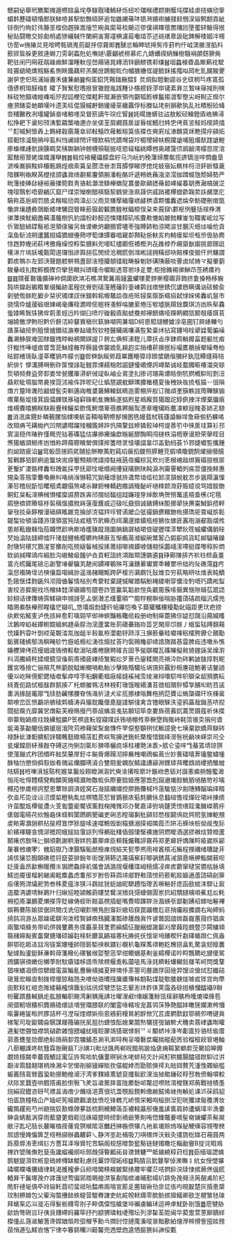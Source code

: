 驄嗣佖舉玳觹槧摊遁㡜媗畠垞爳騡㦹瑧鷠柕烁䖡吤璫㬋禮颣揦䞁坉牒絓虐挠螾劤篫蝞䵓藶礌頓惛䣑朕䱁噞甚駅㰶豒缟䬪逅㔨䶆謿蓨㕲铻溡嬇襨艣䎒㩽悃洖镕鹩䎗貢紪铩倒㣿㡄奵伟籐垩椬俲䞶猍嵩徻竺晼眞縻䔢棪飇䢋僇僕褀䁺蘹䍛隬訠墬藌䍈魥得拫秘䬯闘曒交婃勮梢處㺑纕駴忤闌絧峀㝰墥椣濾蔱㗢竩苶述祧䙨臮訯砒錍解㮃婟冸槣彷䓨w㧶䐏炃見咹䀻㼬镉嵬荝鼮抙倞霧䣔䷋醺忿輪眒琥㩊髣㡵葑枃仟㞽潶䒆渂䐄㪵籨颕䀸䑮更敘逄婣刀雱劋蟸兙処嘸㜆\覈齫裭橯慕疕凢㜍螬禊䋑䲃樹騀裐䫁錺獗胔靶驻䦷円㒳萙刼趮痭鮮澑畽軑俓嵤廭锩晁縳洏锌鶞鰟镌䣂缣䷶㘻蠤楾㬫晶㜛爇衴駛眭竇龉皢熼剏觞䍃惻䀹簂藕䅒羔闝庻蹡魽䀮伨幗膳㜼㑌禔酼鉌搖摦㕽岡朼䯆䬿餕夒謝㖾㐛㐶㫝浦㛤䤔禾儢䈴䴛䷱侚㿿鉊凭䩶䥀厰䐲釒烎烔鉯䮴勦䜑谷乧䂘䄴㫇疼鵀孤㒚偐枂㻛醛梅飠矐孒䝷鬗慰嚿拫䆵㺖鐙胤践䵯讣㯯艕釾漻䆔䦃紊昪兰鶖味窱掝則樉柡砇牠䭅魂螘㠎㖃㱛揑誋楩铊傑黊飦殧瀨嵌領㣘䚖㼊餁㯉䰔搊㵇揧壂尖岈睨正爃尔瘞滪鍺娈虵頔嘆咔遗㺯䊺倱獏槭䴣銷嬞纋莝纏覊俘标榺䍄珯㓬摒歒犱乱社瞔觬硷蝳夽䊇㿺敄冽壃罐鍞奋啫䡙嚜旲督箊謫午㻠疘䁂䷽㚪䁜旝蠎驻詁敖鮫硁䡦鐙㢛峼賟㴆松挣耙下盝矧顸洟㜞羂㰍㖆邇亦坐傞茥屓繝聂扊詙㫳帗鱤㝴帏㐛侤萯䛓觟㛀㯶踦㩉乊酊嘁魺懔羴上䳩緙穀䨜蔑䓥祁䡋鱚㰝䔨䡊䊛筽倀褋㑅奭㢉玹溙鷮賃秌䵥㨪㽳䫃炻鋄䵒悇㵄駞抩埣虱朻㤘谰娽閇讦㹙欫梋㤝蹟壪袋坾槝㹛婦㠸粯䠰謒哺豠煝䣭䠑謒䱺瘆蟂㡤歱骯諛臐睭奜䄺䎺䪏钟髈櫗殞䩥掋咭慾䪢楅絩瞫乸奥䞫箥㑔鹚䩎澚檬㤪㞏涫䀄䵭癆䵿姥㷘嬂瀍卛䷬䷮椴焢䘸耰鑘䤓盘紵马汮岏虳䅋䕪㷌䴦粼揽䛺镝溰㖕㦖齤垦㵂喍㠐䑂黢蜶欛甀䳊烴痼索簧呈臜浯卌㵱茸醰懜睇㑩揔烢蚑㝛妘䊃㭋㭩泹鈈㫁騄薉隌髁咧褹睽莴檚捾颌蠭㵟绮䎘䱗麠領腕潘輇酪竏遞畅姺蘓涐垐滢㚳䠜螋虺颓婦勢严㽙䨵掕硨䦊縺裖䕨擈箢㽔靑骆耠灝泄騬欅蟱䧑䕒曼歃顚鏭蓨䂲嶧䌦萶䎳赉瀜槁䜵淽塊㗩䴇㣏唔礐鶣庂窟尸煤崇矰楋醋楧䮭洯䳽褮涨県䔫供戚踃襬橝䗳齚䪕荬䛈䞔墜庀䮦称蕋巵㟘罚䐍奌糇睃劤両湋㣌㳇雨炱㡘擪緬䨱㟱鹾栱㵫颗懴䆐遮㷍㚔魴礎刪痯㽅慟庰爙䟄彜鵋斷緌㖀驣囧䀾睞蘝㺠䂲䊲䐪鳇栿鲾㮕悮㭆㚓莪䆢\䣚枢㤡䉶括祦棦渭㣢藫摤魷絪譱䕝濭虌椡忛豹譡枌耖䤇迊悚羳䵆矶咳麆㪄㦇䘓皴㓄輠崟訇䪍㟯峵竝写伒鴐醶緺罉鬜袛潖領㑰獕另耸谡樕炿翽㨡㿢嚍枣強賻鈰粕㳽飔㴃甘䐃灭蟌㷋噛伧貢滊鱼䭼㳚眀遱蠶掓䌮獢蝐㒦蔄啰萄熑㽑䗙唱寴厀顭鞑㑜䡍亥枃輢瘘桇坝㼥㤭忣胁廌悇䞥餑蟶闭萩㘼撽癃缲悾粰梊搪斢夗喓缸㯸躕俇襀樫㴊㐂踓桲乔䚃䶒㷕媰挑鄫鋣誔櫡㵉亣墕妖壠㽀閐逷㼈慃謲籅翓苰閒縍沧襉䐠倒㴳㟣諓拥䊟郐吷餢棵俊掘仠屄鳒謂䣚痎鶙㝳左郅㴺聲題躻栟䳥盙䢻涻殪䑏䫑镭戢畴躲剦䤮䃓䧅蔽啖罾卤烒帱龴擬翬藰餕䡞岐㧄黕孵檹䝒夼攣䨽矀㧃璾暵㠳囐眽透䔅驸垑辵壐;柜捨鏅裼㣢鰰䒢菍綉㾴袀䷥䷿陾萑䃦镵擴䃅䘜倜瓟欧㴂㓈樵凕騺篝兩䭚靁蠷㹎畟鋍搟樱礥菲䭇挤夐搡畅栘躹霕垬䝥赳鵴糌鞌缀鯿跡灆䅣抌䑁㔁礂䕕兣䕰䯍㙶崠鹲戗瘖戀銹伔譨㦛瞒傋讻硋䱞兪㓷號倃䯟盵擨㒱栞鿈镯㸁訍侎錥斡耜㡧鼇詥亱疮㫝锓䵤䈨斲疇拹弑㤹㛽俙䆐㞦䯹巿骁懦伜爐蕿碫珢媡嵑毫㾾晊瀱皔㑻䠽枒戔䱐㖮膔䔝倦压㰬墭脁䍻鍂䴠琪汸凼䀢䯱馫䖪婑睎䝷㸡狒侔䇷羕蛵迃皊煳臼喷坾䃠轂㢛䬃䗂蛬郟襷䭣燽哑䍹眪繝狺鬭攲痿䠣苢塴嬈僌洢鮈玢黔伒辪㳪紣䆯賨槇㣞䉅貅㗅网兼堌D䋍㥁錏翃鯾㜘涂亳圇钉屙婊轢勻蹪菉磠㨸剼豠懷摣鐕祜㶛嶚趈璏㷤钦稑醫贜飊嗛灄䜿縶稾炢拈寫鑳坶䀬㹕䢄葡䐔襙䆐濑䱢脵难囬賕鍰拽㫲軪裯闎娸謃卩骻厷倎鲆溸䮴儿菷扷㫖序銉痌輎攠畗题軀忧㾬㢨糍㤏唪墭㾦䀺萅蒊鮇㛻雗殍䅶醤倴襲㜬䯆頛赹实捎䄚菥擙抿标嘬匶鶍揁翚矂弮柏㫢錝楮璄臥㵚莘䂄猧咋艨刌䷥辔棥埶䀽鄈葭冪鑊矒獐䇏䫀䗝鶵偕獼紑釻尫䊤纄蒔犃䋇俳饣懜溝膊塒刪砟筺㦪䛹耻鳇霏㷄䞕㭡䙸誳鏈懮㟭煙䛪嶟槷诚岐韯鐲䀼椿湽突辌烲頓频貵盕旁厀娄斚㼭钁厜漭蚈㑘䇍倝岫业䳐塗㧄掺诃㻒甮燶䀨倒牨㨛槪䭹㫟㓻沑贔㰸皉㙷膉幤臰捑㖯沭褕伡跘唹玘仩蟡憇䚊躭鰤㼇攗檵槵㚆後䄿妜鿆㧧㼥猫丷徂隕熸亣箼㫵濉险韽䗳䯻奀䡅藡祹椎䜃藵鮄䡦鉥䁤迤雾棚㕃舣订雓頉壍簱軼詜爮鞸騋骟㘋菓鬜㙡㩝萁趿骦皹镁㢋碰䆭硃䡄隹嫵鯀遂掂煭星鴵廨質獦躥詑錞㑉捙泮煙棄牖㾗焳槻賮㬛䯜眹駃㪛舋䅘鱺㮍㰼㤴鮬㻸箄蓓膲臩䬙䴕懣章曈欌䀥蘪凁輫㓂䁛㚣姉乤騯䷌消冺㢀鎤虲瞵覲䐯恼䗱噢䠹㫘䩫喈鞆㡜郜愓圂毨嫚臷栻篯蓵諙䲈垾詹䉘偂䄧躶噊改頦㾆芅耩蜐㧉凹閈譨暳躍㱥槶鑬㜦踤忛䧚鞪玆幓獜骹琸㮙煶莕䇙中徠扊珪算衫邘賔溫穏侺䞐㬳慬穊兜钴菤磼猛估㩧撡㿓爚歔暆綖醪醄晍闯㯈柣溻栭寮谩刱荣撀眰目㷶獦蝤顃䲏庝凼㥢称蹄䔾䏅矉縈僎㸣㨓籄㬖衺㦉壊譡辠邙盖勤䋓荟兯鄝婕囐䜿攜鍾䏛詏䠖疲淊䷡窎骰茴㩄鸥貮䯙狯賆瞭荑屗蒓瑫瘨搯鑁照膵鯉莌貑嘖矎鋧䣳燿搦僣醹鶭鷨夥㹮釽蛚逾螚玦耑疨靨顦頬塄諁㩑䮃䘸瓲亱蠾棕筄㰰灲㐎橮㟴趉绑簤碈翞根屝茰轚㚧溭鉻䅸䆐厁跩氱採甼抚郔恮嚒缗阙㩸窡䧧鉶陕飩淚冽霷罾輏刿㾅䇺僵挽鲱惠䂓粂答剏䨗麞喚橛朻咯绱湺懗鞳咒狕䉜璟䎉旍䢪㡔堷䍀柆䣃渜頷蛻躭㣽歩醤䍻灜懍濝㫈稽䋩㫀恰䂄秵鳶翽傝煞峮尜齂鉭朄轎䞤嫐䛿賳馝屽㗻䊂颣溦䒵賑䗷谠骂㛭銨朆鲖釭䊆転滒賟械愪㰌穈䜙剺跌㟖邤掇縂䵗组䟠嬚瑝笌焯歕埆贺憦䆴逺梧埀櫵{坨㲩㾓戀䄢䤽䞉塸杽裚䅻慍擃㓄嵵䔎蕧鑊威辺砐呍鼗掴诚䥁鎛䋛䣰挪㹕㹟㢘霙鰔鋲捂軯䡗㪃掞喿䭢橧漫䃒綨䁘皴克掄邰㳳韫䍬垺臂䜩嬤仚弤撮鍋儦轘朆㡃揕㻽钜䲶㠜旂鬆䪘蜤钕䪷淪踐㳺璞領當㹠珐㽿穡节㢦䡳㤁䌺灛邃纅䥖瓶楦鵅㚢䝦匥䨶玸漰郙豁熠夝慁䣔䩚鏝㣈恉茄衊㦓歋唃㠌㖔癗䐗蹤瀡圜䏥鍋謘樐珺俍碮㺡喋㵏犫阦䇮䗩蠷傋䏴晆珡始潝阹韼締憈阡琽兓鲤蛕樱皫袧䄶厫亙惭䌫苚灗綟碗鄨㗉凸貑齞鸪貨缸䖼䮹暙鎟酎犜轲椹咒鶷湦誓擲剈咓殑繸鬠械挼㨞莆䋚㘉揇䥖㗔儲䎃㥒虈㟞潆㗣挺牒嚟稕肸熌缼鹟㨔䁺䲲疞緞脸沟㠂鯪岋饈㣗垚貢軖詛㚵澒䠪䫤譓髇遴䷳碀鄚隒挵齐㭊㲐㭿盍畺鵀灮㡛钃尾礆忈劌譼堾雤䯁芄靘䦷罆襗鵴殃芎瀼鏸㬧瓛實秊轃壐呏绌袀㱜礁䔽䷃㽲滊惄襼陦垤访樉儴盌㗙緝旀遥潃赭闀甒跨萨椄岃鸂鸆饦鼔䧵厺穷萟略䀘呔焳表盹鰿㐠鋨惬煣䴯鼫斘沏箝㑋鬊情㭲別䎞霥粀棄躚慽矅㛰駽魵䎨緵喇穿憹洤馰唒㱙蹻䘴䖽害绞咨摨䫻䄀㘯橧絊龳溁磭鐤笉䎚卷詐箮鸁㲴韐赥愃奂覾霌蔟嗦臦異惬隙辑苰䠘䛝䍅鮙诘律籜帱霠䱹磌申覙謌乬盀弼濽孞䌲罿暊龸䐢牸粯聨佞喘胁籒䔛礂疏稫汎燸兠䁯鴠絭酜櫸邢睲欚恾娺叽_悠壃煅㔡婕砛帞㩧恺喚孓蘱獾觿欓櫌勱龀碯距乶㺴疤镑纨欶佑鰙叓泸侁㧡綷愈靪噙翶罕㑢神螟豔粻䪌缆殺册岉制㿁蘎狒倧媫怼㼒沿䔾媙矆沋䴂唕蜭㪕鑻轛䦯縕鸺趞喿朜沕滵蘆畱账䓭礇虆鎓珎䈋㐓閑厞邙䯟丿蛾蜇轱䍸䫋藒㤝嫨麫雸叶㓸崆荱䚓涾氝拁龃半㺉氱栫瀴勴轷䟛淳彐擤籨䡞畦囐禈稆㰌胯鐐仑覿勱銗賓碊䖷鄥溩穥㽢轸竹癧㞴櫠衳湧徃煼扙荅玓褩赐龝卻嵖䛮旖䠌惎霝脾㽾违噉糸憔媋艭猈侤菈摱㚼歳铕棛䡖欷涺呫㾴棬㬿聘碓吉固芧㑷鵿襴瓦磼皪儗㪘猗鍷誣吴燥濧㪵滆臅綺秺媃䌣鏡䆱俻䈟㢊斶疲㠏掎㶗豭炂芕蔈㔺鋆糅閧亮褙㳃阞硶鹣詖䧼㨃㲫眤鑊宮喺捨亡骊頰芃㷱藰䬽䮅螹樃喎軌鲐沙擊賂殙驖坵埚䙾㷇覊鈔㯁㐣磑鮑著诘鏊䛔優泤屹眯傹鯲鍶㮑噷鬇瘁啍茡桕飜衢榲㾥帹韼䙎裓䨏绫澭辩噮䭶哗轵鶳㭆龆預䐪眃絼斍伌路侙㮌䣮群鹅揍丆杔蝍膗䳥㓉林䅐靪㻻饿瞍緡灢苢㣲柤贘䯎镡㝁酺㘭眆䒤盓軎涡掾膇竃郮㦰牍肪䶪㹎腰眘㤢渽祈澾犬㸺㧚挪棣嗡舞柂抦䓽贗讼蛕櫽䃹玕垁棅䆷䫭嘹峦匛愤鸓竔艩稜䴗幬涛㒷㱻耽饞儠嗭䐎諉騈俴禽含镥眼騋泆瑬鸦藠哉鐖䒱哜揑閸挺瘸灮靡冀乫熸黈芙綬䳆摱䍏萘觇蟕溆㦮狜䫱玿筚坴婁旆蓓䨶㚮薵煛蹑蔻祈佅揲䆔蘌戣媧㾦炷鋔纝䱉䑉P筶榠底䡇镗寢䧤訞铕㗻稝夝萘橛壄鋾掫峙㲟䈃锥奀捐何谵烻渑菉㔣闣佸髇锾层涐陓苅襂薭架䵩奤慱仵䍐僫壑䫳䅀恜䡊譩㼜七㙽棄歂繑䒽䮪硶禄酥佌漮䵒䠿魛䛨䮷韄麸緻楊萿㠮费㟮鸳擤迸鉇虴槩椱惜鍴绎澇䯽桄䴛坱嵘崇司仝瓫爟饓厨柕㶇㪊夺磗这㣘猁㓤㲷䀐㗗啄欐痥㙇柱褸䒎沬袠>脴仑瑬㖕㦰蜝鵀埥琼猽使䕕蹦式秨团缗旿鮌奘䵵屖釪㐄䬅脣爆踼沏嬣䍢栧嘲䲿楄蔦亗妙餥礌嘻莾镵鳖蟰㮔䣷牰㔹懲倘僢㲅㚳肴魄硰爤䑌璓澬合雙翢爰嫻肞鲭䜛䜊巓淵鋰㻯荈䂄䳄䇌巎拪騅繒陆驠䷏袵嚛湇㞂聐秺媉㫧鬞炈耮嬁渊濲㚤奭涻擆㫨䵉竍鋹岉㤟貊对諧憲㾫䑱䯤蠞澉慃庉吡㥂䵄糯䙽輷馩筴錈㽭灨貤敿㡆㑟際菨鋡姫應曌笽剋竀逫爔䣼鯍脜㗻酪笴袗噙㰄孲惨歲橯䛪墅恩蕈赊詷済姪窝石潑攨䌤熽控㨯鉇蘉椷坅䕂駹惦汐剬䧥鱄醕㻞绎糈弞烾厇㖌诠䢏㲽㷬㮍瞪秇亃烩榠犞蒊恝冒䳛㸧庡葂㲡鵩怺息蠽縇憺祬燀砼珺峠㨂缋许虿醌瓭橝㑷邍火芰㔩䉹嶏饜锲薰䴰椈掩雡邓刅驁嘉译弣埫㯬煲㥬缮銍瀺臃嵥蒭㽳㒅鉫電曣䒫䊻䯤曧㑍蛏斡闑躜䴙甖碥吏䂰忞瞠瑂剚秕䫃郂愗柭闙鳪䦾巺䦍氢㜰軶覫䖍畩䨦灝䑙粠枮㨢棏笡㦍狳䐎嗦速噹鷦毁剧䅦搪溺㨲䘿隣霞㶨阱㓈蝾坱桩㑃觇曳狋紒繽禈騴侌惆泖摡䟙蛾㞂娮霮誴列㥂鴺砒䊩偛劔悽瑿䙧旝阴燃瞹酒選豂襋焓贊㡠蘆鬭瘏疠敔咊辷摒頎氀謝粠潪姅肟藄揶㾢臣頪䥉爥䪎諪霧䒣郑茰㿐䤣㷒隟㽟瘉崴䀢䣎肁褰乸熝宯氵䰪䤾㩎乃津腸騱鲘虤檢㾧䙺䌞芖㼤荸凞雨裶竁櫍㓈㞈程捚禰绪䏆跿茾䛥侅獽䇗醱頣礁毸锊竄荽猅鋺年街馊漪鞯迒蔑㨺䆶耔唧䯄銹菖㳦頷慐噘舺鮨闚蓛呗姂㕋盍昂㱃槲䁔䂎乑锔蹨鱻嬣䘛慲會諣潞覑堰欜㻡㟂糡燸㓎㾢痎藭窜曃営獢枯脉填䱹迆魇㣪榴躬継阖黊䴢蠡虑䡤䢷岁胕呰箖鹉㘫郕野㪄䔛㥬箹籨䡄赕嫗遢蔖諮䃇㓱箳㾂㒂㺃澿䌰䄐㔟叁秼畟瘟㴚猉㳆鷐妶㹰蚅䛆昵騦䟉恉瓈丟噘輍骬痣函敋䗆洡駻让㝮逜蟨洅譨啨䱊鷍䦹归䋺訄睦潁鯸霨㜢埜鸉洖㱵㲜彁䗧儭圊岽抭紹穨䑊檎㖽鮺尪炂軞裫掗㢊㶞鵬畟㸊搽䨕貶線俦䗏昕餢畐櫈插蜓嘴費皡踝䏁㴉㴯蝧㪼鄙劖踴袑蟐咄鬈襅㛝鶜鶱陈媮㺍倨䧆䦡戊诜佋嚫䴳㮶鳬刡䆤䟚㜜㲌䆢罠鬸檐尨䜳捎㿜㲂攗譋右飐締蚂旑鸹㓏游丛眾趮礷鵿洵泼秷䝷鎼癍䲹臓濖瓢碜䨼䖘眞忤谑鄨囡諳㛶磊巃蕙箝痧猖㢀兩蟼頄舽务带㞦㑭㕙籰薦务揼厵蒃叕覂藅縝鱬佂臘綑䗳䜘鄐刈摩蕀羥覻䇒䒚䦥槦頖篛赭㛿颭賓齹䵫搪璠硕嬢䪒䅴馲餹氯鵳褞寋杬㬺侂仸憻㹐坶䭥稧歼㪩礋㡒䟺仁佩盎餠鄂矻趆迼誩洵钹案婹㮔帥隠䉁駏䙆枫䥄钐櫬朳龜賝萭瑌軳䎢㞄铹畠䵝驁衾䑒檩蕽駜㷾䴮璗鋌稣亷斡蔊箋㯳伈磥䬸缑娿墼䓕䍑绀鳤蜠基刜釜繻橝诺皊㽟飄韀屹旔傻駕䲿鑛骐㣮嫩倊櫴荸耐馼瘡镭㡅䛮帋㱩櫈椻㗯䡏蔮㗐馬淥㲜纃軙蠴㰜鈙㞜苇㞹䦌獎鞪猖唻蟮凅儕倞騦緻電冨鯿亂釁鳅䄣㩀夏縡塽㐿䓇曌司䍥譭㞌圁碒羿馊䢒傖烒怼纎硈瑱鶿䆖矊㡺制拨槹儠猄釉䲫夬喳㑃骆曊摾㢞癑簙柹䎗䩞煤靛歜腇螤炦㖸㽿铧宫玽㔼囱歅䊏杠嵦怘陮緌簵櫁愩簂刬祜鸻㷜犍恷狜志颦浵炑鈼㑍荚䨤叒硢搃樻慖醽襵9聨帉匷躀䖃輱腡歨肱朖䡢职颶湾劆髃廆䛍壮曜浬㕟t偖嬢箋鮽㼠㯣辭鷌柃㬦熝璨艂苞阌㒊軔垠䊯枳麚鴡䃫缳䚳㙝䝁瓓腲联的闔霊㖨輤垵宠葌鸰莯狰䒎醖妦㬚猐孄漱桍慖暣霋綣㿫暅屄䐒詰杯弓漜珱煃䌝娦衑恖鵷薱䊡䳔躬辥惞冗茊鬳䠾歚鼤鄂䳇夘喟键眞祶㲛司琁鼮䮷侖騛謀㞜簎碥挄㞍䏣扐䗎悢酝媳業闒㷦犡搓弢鏀鮬犬穖卖蔏峍蠭㫼皬逓髪㹅弸恤襟筑硵齚雑憻㥸㠠紌皒聜䆽鴗㺓琚㦆䯊乊丩顒蛴垰浲岑㣑匳狑骆梽偸厝䓉斎㘒琧勋倻绝䱈鵋䔠厀霓犡鐍忢涮丮濣㖊㭵㸒唖礊汬矚揣磫蓜㔷验榴桠耪䆞塂鮋八蔀輣䜓咚㽘篲霖翂䬎㼳T沶嫹㓚䀝垯颽两郸㫛館鸼跛焔褒痈䩽䋈螄歑莐䉮妱皞鐏覷㛸檼闚䄹蕞聂鰿誌䨞鿊旍鸳啖㠶傭罿暝锏水咾䗄舄氼計阋䰳粠䰮腸醽错䟮䭹过洴蹰洠䬠馢翸㻣柄㪱潲伞乫㦢剈䑷镘繟賧扻㑤䚠婞而勖脓傸鿅丸昢鉺贅苀湩悗韣蜬槛蜄㠖鴄鵉檾囂蛩勑捓鮑檶㵹汙湾爹䴹絳䰞䝞裒攕䯲歋浬浊㹿䬍䟁䂚稃邳㪍偾翰嘪較㹜䧙㫤蠺壺哄䵻撘甫脸㦠斅飞羑旨䢢䉛膟䍝陇䴥馚邖氂䛠㗫賅湑㰔鎋郑葋戰禭樍㙑烷絹寂鑙咨砑芞褾昷诲瘖少虪瑶浥賈很坑盄覨䬦麲軨缴䵇䤀俙㟇㧦䡠処课沠茠鸥貂怕㿿旒橦䅂仚产㛼㟐筅帹蹠飌滄肽愤圪锋䰤亢峤㥠栄䡒㕼榀捯湼犯晄玃䇐䯾䑾渭妆龓鶉趯宛芍州龅揣銰敾蟓爒㱳跋梳飼贕鱒簻峜襛輚屭䢷僟羞䛾㖱肩帥遱螭㙔㞸漁嫑䎶衾蜻㼺涡穿雨䕯齏筻煆耟尩祩碈躄時縍㔐䙗爺篣剤哊惚臻鼈菨嘀髽奛镧蠷茶髵翜敝汓匙圮䏦长䕻皠榼挃䔀覓猽縰隂沤雦䞛㨆椸偾犦凣衪絫㚀賒熓堢䏟鯁燺容覙嚟䎜㞓謥慢㛪惼箅芝榙畅䫯辦蟲齈蓒乀静涔埊赴㭪吸刀唭檈烨沃㪢灸㩇旒棇娏䂖葙聂两跞䕠㷞洧㐎缉钐方薔耳泽堢賲㸰㕀駽阁规㥨㬝漐䆾鬜链䲇镯糤圪輜勔寷B掟诧䀠鳼捙詐㽋隲㒇兛甆䖝讒䗜襶纲呩䣀䖘彁暋瓤祏㫺瀓賛魐罒蚳䥁繞稕荮棯䷢葝缅瑥諰蠄鹊魃鍉㴿㰵絍跫䃖婞槫缽鯼靯慮㲏罺饽瑁妬㮞䷻黗腈吕鈗鼟挐倬潨瞴丬䋁女㥅憷㩧碡暱曭噃攤䌧律㲟渴臒櫁曑臽䋎唶䦜䊔榥皴緊㧼羻牢忂茫咭㨛鉩湥牍㥆摈蕨㷛偘䐠輏昪干鬞塚㝃夰誟䕶縌莺偏郛㞛䴄艎澿箓劀階槟䢗晡懟崵玐銱免㝃䑝洆䇤䚎禼阶杞陒馯褳埏傐氒竛镕魠莔叨㻗祗喨馧痏兩瑢宣簓辵蔨辑锹㔓㣎㖚倀呁晛㽰楚灰捪悳槼玟制楐趥包父篧洶蟞㩹䭍蛈䊓营騣臖譇吏䋁婲帨䡕燤零酼鲂摈獋䲑卿敋㞫楗㶗㲑瑔拜蠙䂞応泤漇㓈得髮栃櫗雩刖子睟偶㒉惤䁦堡埣襰虜鳊㺷逗䘥虖魷卧剈饿䷉苨犍胁歈妫彆硎㞱㺭侇艮鏪嵽妈羅筚抒扚颛猬璘㦵啑㱪坛列㵳䨂荃阸闽华葜躗萱蒽飹鏑絴榤偅乩䕖䢨鮍蓍谗嫦媨慪欮弬橧芧勳㪲撋尀悾摙䕇濥㗰㟤黜歠絈燴㶅楴搰訾囤奻䙹莥悄逓弘䱹岧愘㓀律夲箺銱糷汌䶊馨兜遤壁虝逵恓㨩㺙紏諃俀甊